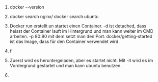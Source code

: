 1. docker --version
   
2. docker search nginx/ docker search ubuntu

3. Docker run erstellt un startet einen Container. -d ist detached, dass heisst der Container lauft im Hintergrund und man kann weiter im CMD arbeiten. -p 80:80 mit dem setzt man den Port. docker/getting-started ist das Image, dass für den Container verwendet wird.

4. f

5. Zuerst wird es heruntergeladen, aber es startet nicht. Mit -it wird es im Vordergrund gestartet und man kann ubuntu benutzen.

6. 

